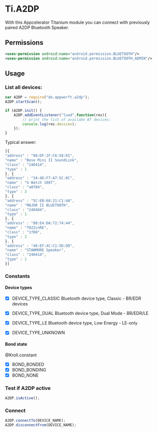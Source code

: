 # Ti.A2DP

With this Appcelerator Titanium module you can connect with  previously paired A2DP Bluetooth Speaker.
   

## Permissions
```xml
<uses-permission android:name="android.permission.BLUETOOTH"/>
<uses-permission android:name="android.permission.BLUETOOTH_ADMIN"/>
```

## Usage

### List all devices:

```javascript
var A2DP = require("de.appwerft.a2dp");
A2DP.startScan();

if (A2DP.init() {
    A2DP.addEventListener("load",function(res){
        // print the list of availabe BT devices:
        console.log(res.devices);
    });
}
```
Typical answer:
```javascript
[{
"address" : "08:DF:1F:C6:58:01",
"name" : "Bose Mini II SoundLink",
"class" : "240414",
"type" : 1
}, {
"address" : "34:4D:F7:A7:5C:0C",
"name" : "G Watch 1887",
"class" : "a0704",
"type" : 3
}, {
"address" : "5C:EB:68:21:C1:4A",
"name" : "MAJOR II BLUETOOTH",
"class" : "240404",
"type" : 1
}, {
"address" : "80:E4:DA:72:74:44",
"name" : "f022cnRE",
"class" : "1f00",
"type" : 2
}, {
"address" : "40:EF:4C:C1:5D:DD",
"name" : "STANMORE Speaker",
"class" : "240414",
"type" : 1
}]
```
### Constants

#### Device types
- [x] DEVICE_TYPE_CLASSIC   Bluetooth device type, Classic - BR/EDR devices 
- [x] DEVICE_TYPE_DUAL      Bluetooth device type, Dual Mode - BR/EDR/LE 
- [x] DEVICE_TYPE_LE        Bluetooth device type, Low Energy - LE-only 
- [x] DEVICE_TYPE_UNKNOWN


#### Bond state
@Kroll.constant
- [x]  BOND_BONDED
- [x]  BOND_BONDING
- [x]  BOND_NONE

### Test if A2DP active
```javascript
A2DP.isActive();
```



### Connect

```javascript
A2DP.connectTo(DEVICE_NAME);
A2DP.disconnectFrom(DEVICE_NAME);

```

